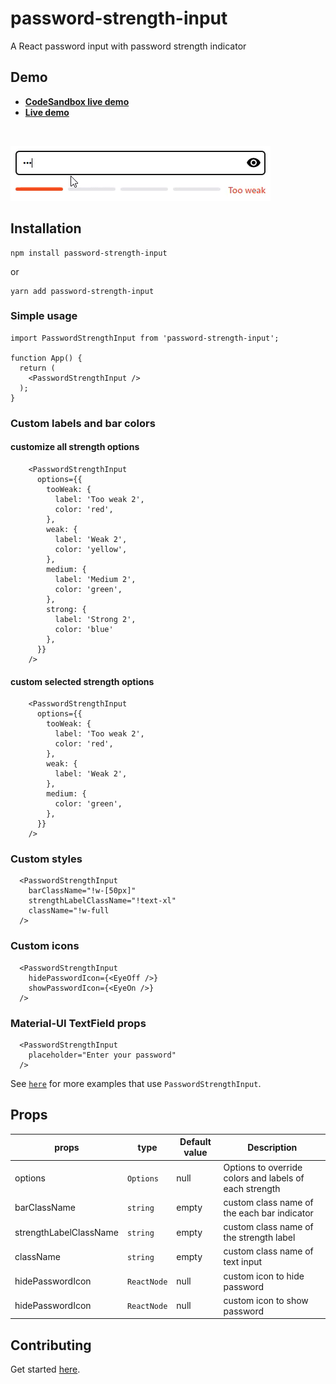 # password-strength-input

<p align="left">
A React password input with password strength indicator
</p>

## Demo

- **[CodeSandbox live demo](https://codesandbox.io/p/github/tiavina-mika/password-strength-input-demo)**
- **[Live demo](https://password-strength-input.netlify.app/)**

<br />

![Gif](https://github.com/tiavina-mika/password-strength-input/blob/main/screenshots/example.gif)

## Installation

```shell
npm install password-strength-input
```
or
```shell
yarn add password-strength-input
```

### Simple usage

```tsx
import PasswordStrengthInput from 'password-strength-input';

function App() {
  return (
    <PasswordStrengthInput />
  );
}
```

### Custom labels and bar colors
#### customize all strength options
```tsx
    <PasswordStrengthInput
      options={{
        tooWeak: {
          label: 'Too weak 2',
          color: 'red',
        },
        weak: {
          label: 'Weak 2',
          color: 'yellow',
        },
        medium: {
          label: 'Medium 2',
          color: 'green',
        },
        strong: {
          label: 'Strong 2',
          color: 'blue'
        },
      }}
    />
```

#### custom selected strength options
```tsx
    <PasswordStrengthInput
      options={{
        tooWeak: {
          label: 'Too weak 2',
          color: 'red',
        },
        weak: {
          label: 'Weak 2',
        },
        medium: {
          color: 'green',
        },
      }}
    />
```

### Custom styles

```tsx
  <PasswordStrengthInput
    barClassName="!w-[50px]"
    strengthLabelClassName="!text-xl"
    className="!w-full
  />
```

### Custom icons

```tsx
  <PasswordStrengthInput
    hidePasswordIcon={<EyeOff />}
    showPasswordIcon={<EyeOn />}
  />
```

### Material-UI TextField props

```tsx
  <PasswordStrengthInput
    placeholder="Enter your password"
  />
```

See [`here`](https://github.com/tiavina-mika/password-strength-input/tree/main/example) for more examples that use `PasswordStrengthInput`.

## Props

|props |type                          | Default value                         | Description |
|----------------|-------------------------------|-----------------------------|-----------------------------|
|options|`Options`|null|Options to override colors and labels of each strength
|barClassName|`string`|empty|custom class name of the each bar indicator
|strengthLabelClassName|`string`|empty|custom class name of the strength label
|className|`string`|empty|custom class name of text input
|hidePasswordIcon|`ReactNode`|null|custom icon to hide password
|hidePasswordIcon|`ReactNode`|null|custom icon to show password

## Contributing

Get started [here](https://github.com/tiavina-mika/password-strength-input/blob/main/CONTRIBUTING.md).
